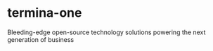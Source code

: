 # termina-one
Bleeding-edge open-source technology solutions powering the next generation of business
